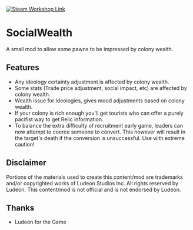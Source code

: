 <p>
  <a href="https://steamcommunity.com/sharedfiles/filedetails/?id=3148727084">
  <img src="https://img.shields.io/static/v1?label=Steam&message=Workshop&color=blue&logo=steam&link=https://steamcommunity.com/sharedfiles/filedetails/?id=3148727084" alt="Steam Workshop Link"/>
  </a>
</p>

# SocialWealth

A small mod to allow some pawns to be impressed by colony wealth.

## Features
* Any ideology certainty adjustment is affected by colony wealth.
* Some stats (Trade price adjustment, social impact, etc) are affected by colony wealth.
* Wealth issue for Ideologies, gives mood adjustments based on colony wealth.
* If your colony is rich enough you'll get tourists who can offer a purely pacifist way to get Relic information.
* To balance the extra difficulty of recruitment early game, leaders can now attempt to coerce someone to convert. This however will result in the target's death if the conversion is unsuccessful. Use with extreme caution!

## Disclaimer
Portions of the materials used to create this content/mod are trademarks and/or copyrighted works of Ludeon Studios Inc. All rights reserved by Ludeon. This content/mod is not official and is not endorsed by Ludeon.

## Thanks
* Ludeon for the Game

